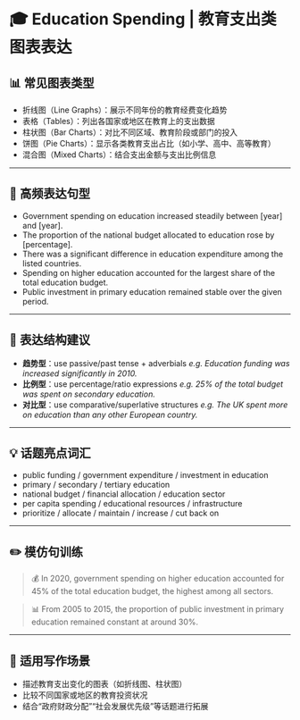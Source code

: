 # 🎓 Education Spending | 教育支出类图表表达

## 📊 常见图表类型

- 折线图（Line Graphs）：展示不同年份的教育经费变化趋势
- 表格（Tables）：列出各国家或地区在教育上的支出数据
- 柱状图（Bar Charts）：对比不同区域、教育阶段或部门的投入
- 饼图（Pie Charts）：显示各类教育支出占比（如小学、高中、高等教育）
- 混合图（Mixed Charts）：结合支出金额与支出比例信息

---

## 🔁 高频表达句型

- Government spending on education increased steadily between [year] and [year].
- The proportion of the national budget allocated to education rose by [percentage].
- There was a significant difference in education expenditure among the listed countries.
- Spending on higher education accounted for the largest share of the total education budget.
- Public investment in primary education remained stable over the given period.

---

## 🧠 表达结构建议

- **趋势型**：use passive/past tense + adverbials
  *e.g. Education funding was increased significantly in 2010.*
- **比例型**：use percentage/ratio expressions
  *e.g. 25% of the total budget was spent on secondary education.*
- **对比型**：use comparative/superlative structures
  *e.g. The UK spent more on education than any other European country.*

---

## 💡 话题亮点词汇

- public funding / government expenditure / investment in education
- primary / secondary / tertiary education
- national budget / financial allocation / education sector
- per capita spending / educational resources / infrastructure
- prioritize / allocate / maintain / increase / cut back on

---

## ✏️ 模仿句训练

> 💰 In 2020, government spending on higher education accounted for 45% of the total education budget, the highest among all sectors.

> 📊 From 2005 to 2015, the proportion of public investment in primary education remained constant at around 30%.

---

## 🧭 适用写作场景

- 描述教育支出变化的图表（如折线图、柱状图）
- 比较不同国家或地区的教育投资状况
- 结合“政府财政分配”“社会发展优先级”等话题进行拓展
